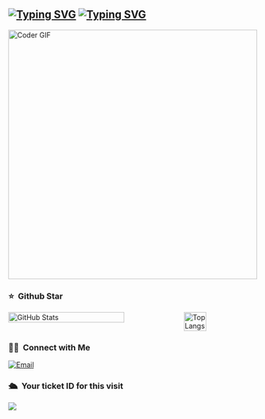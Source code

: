 <h2 align="left">
 <abc>
  <a href="https://git.io/typing-svg"><img src="https://readme-typing-svg.demolab.com?font=Fira+Code&size=40&pause=1000&color=BB65F7&width=1800&height=100&lines=Hi+there!" alt="Typing SVG" /></a>
  <a href="https://git.io/typing-svg"><img src="https://readme-typing-svg.demolab.com?font=Fira+Code&size=40&pause=1000&color=BB65F7&width=1800&height=100&lines=I'm+Y250HT%2C+A+student+majoring+in+Intelligent+Science+And+Technology!" alt="Typing SVG" /></a>
  <br>
 </abc>
</h2>

<img align="center" src="https://media.giphy.com/media/SWoSkN6DxTszqIKEqv/giphy.gif" alt="Coder GIF" width="500">

### ⭐️ &nbsp;Github Star

<div style="display: flex; justify-content: space-between; align-items: flex-start;">
  <img width="68%" alt="GitHub Stats" src="https://github-readme-stats.vercel.app/api?username=Y250HT&count_private=true&show_icons=true" />
  <img width="30%" alt="Top Langs" src="https://github-readme-stats.vercel.app/api/top-langs/?username=Y250HT" />
</div>

### 🤝🏻 &nbsp;Connect with Me
<a href="mailto:1501483814@qq.com"><img alt="Email" src="https://img.shields.io/badge/Email-1501483814@qq.com-blue?style=flat-square&logo=gmail"></a>

### 🛳 &nbsp;Your ticket ID for this visit
<img src="https://profile-counter.glitch.me/Y250HT/count.svg" />

